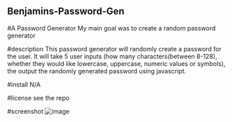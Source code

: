 ## Benjamins-Password-Gen
#A Password Generator
My main goal was to create a random password generator

#description
This password generator will randomly create a password for the user. It will take 5 user inputs (how many characters(between 8-128), whether they would like lowercase,
uppercase, numeric values or symbols), the output the randomly generated password using javascript. 

#install
N/A

#license
see the repo

#screenshot
![image](https://github.com/BenjiCullen/Benjamins-Password-Gen/assets/141322492/32305016-d47b-438e-95d3-32852ca0a185)

